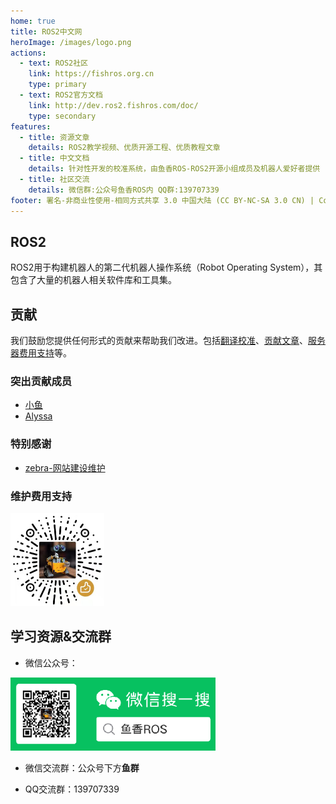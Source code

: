 ```yaml
---
home: true
title: ROS2中文网
heroImage: /images/logo.png
actions:
  - text: ROS2社区
    link: https://fishros.org.cn
    type: primary
  - text: ROS2官方文档
    link: http://dev.ros2.fishros.com/doc/
    type: secondary
features:
  - title: 资源文章    
    details: ROS2教学视频、优质开源工程、优质教程文章
  - title: 中文文档
    details: 针对性开发的校准系统，由鱼香ROS-ROS2开源小组成员及机器人爱好者提供
  - title: 社区交流
    details: 微信群:公众号鱼香ROS内 QQ群:139707339 
footer: 署名-非商业性使用-相同方式共享 3.0 中国大陆 (CC BY-NC-SA 3.0 CN) | Copyright © 2021-2022 fishros
---
```


## ROS2

ROS2用于构建机器人的第二代机器人操作系统（Robot Operating System），其包含了大量的机器人相关软件库和工具集。

## 贡献

我们鼓励您提供任何形式的贡献来帮助我们改进。包括[翻译校准](https://fishros.com)、[贡献文章](https://fishros.com)、[服务器费用支持](https://fishros.com)等。

### 突出贡献成员
- [小鱼](https://github.com/fishros)
- [Alyssa](https://github.com/Alyssa1024)


### 特别感谢
- [zebra-网站建设维护](https://github.com/mzebra)

### 维护费用支持

<img src="./README/imgs/appricate_code.108c8518.png" alt="img" style="zoom: 50%;" />


## 学习资源&交流群

- 微信公众号：

<img src="./README/imgs/0c9e6d24fa68477aaa67b0fe964cc2f5.png" alt="公众号" style="zoom:67%;" />

- 微信交流群：公众号下方**鱼群**

- QQ交流群：139707339

